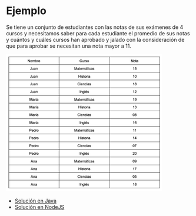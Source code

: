 # Ejemplo 

Se tiene un conjunto de estudiantes con las notas de sus exámenes de 4 cursos y necesitamos saber para cada
estudiante el promedio de sus notas y cuántos y cuáles cursos han aprobado y jalado con la consideración de que para aprobar se necesitan una nota mayor a 11.

![data](./images/data.png "Data")

* [Solución en Java](./java-example/)
* [Solución en NodeJS](./nodejs-example/)
